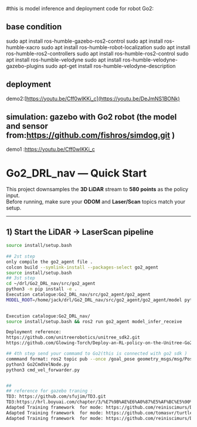 #this is model inference and deployment code for robot Go2:
## base condition
sudo apt install ros-humble-gazebo-ros2-control
sudo apt install ros-humble-xacro
sudo apt install ros-humble-robot-localization
sudo apt install ros-humble-ros2-controllers
sudo apt install ros-humble-ros2-control
sudo apt install ros-humble-velodyne
sudo apt install ros-humble-velodyne-gazebo-plugins
sudo apt-get install ros-humble-velodyne-description
## deployment 
demo2:[https://youtu.be/Cff0wIKKi_c](https://youtu.be/DeJmNS1BONk)

## simulation: gazebo with Go2 robot (the model and sensor from:https://github.com/fishros/simdog.git )
demo1 :https://youtu.be/Cff0wIKKi_c

# Go2_DRL_nav — Quick Start

This project downsamples the **3D LiDAR** stream to **580 points** as the policy input.  
Before running, make sure your **ODOM** and **Laser/Scan** topics match your setup.

---

## 1) Start the LiDAR → LaserScan pipeline

```bash
source install/setup.bash
  
## 2st step
only compile the go2_agent file .
colcon build --symlink-install --packages-select go2_agent	
source install/setup.bash
## 3st step
cd ~/drl/Go2_DRL_nav/src/go2_agent
python3 -m pip install -e .  
Execution catalogue:Go2_DRL_nav/src/go2_agent/go2_agent
MODEL_ROOT=/home/jack/drl/Go2_DRL_nav/src/go2_agent/go2_agent/model python3 -m gunicorn go2_agent.agent_3_service_fastbin:app   -b 0.0.0.0:5000 --workers 1 --threads 2 --keep-alive 60
 

Execution catalogue:Go2_DRL_nav/
source install/setup.bash && ros2 run go2_agent model_infer_receive

Deployment reference:
https://github.com/unitreerobotics/unitree_sdk2.git 
https://github.com/Glowing-Torch/Deploy-an-RL-policy-on-the-Unitree-Go2-robot

## 4th step send your commamd to Go2(this is connected with go2 sdk )
commmand format: ros2 topic pub --once /goal_pose geometry_msgs/msg/Pose "{position: {x: $1, y: $2, z: 0.0}, orientation: {x: 0.0, y: 0.0, z: 0.0, w: 0.0}}"  
python3 Go2CmdVelNode.py
python3 cmd_vel_forwarder.py


##
## reference for gazebo traning :
TD3: https://github.com/sfujim/TD3.git 
TD3:https://hrl.boyuai.com/chapter/3/%E7%9B%AE%E6%A0%87%E5%AF%BC%E5%90%91%E7%9A%84%E5%BC%BA%E5%8C%96%E5%AD%A6%E4%B9%A0/  english version 
Adapted Training framework  for mode: https://github.com/reiniscimurs/DRL-Robot-Navigation-ROS2  
Adapted Training framework  for mode: https://github.com/tomasvr/turtlebot3_drlnav
Adapted Training framework  for mode: https://github.com/reiniscimurs/DRL-robot-navigation-IR-SIM 
